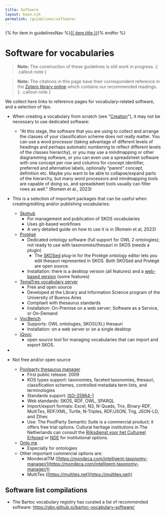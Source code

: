 ```yaml
---
title: Software
layout: base.njk
permalink: /guidelines/software/
---
```

<nav class="localNav">
  {% for item in guidelinesNav %}<a href="{{ item.url }}" class="{% if page.url == item.url %}active{% endif %}">{{ item.title }}</a>{% endfor %}
</nav>

# Software for vocabularies

> **Note:** The construction of these guidelines is still work in progress.
{: .callout-note }

> **Note:** The citations in this page have their correspondent reference in the [Zotero library online](https://www.zotero.org/groups/5970044/fair_vocabularies_learn/library) which contains our recommended readings.
{: .callout-note }


We collect here links to reference pages for vocabulary-related software, and a selection of tips.

- When creating a vocabulary from scratch (see "[Creation](https://registry.vocabs.clariah.nl/guidelines/creation/)"), it may not be necessary to use dedicated software:
	- "At this stage, the software that you are using to collect and arrange the classes of your classification scheme does not really matter. You can use a word processor (taking advantage of different levels of headings and perhaps automatic numbering to reflect different levels of the classes hierarchy), or you may use a mindmapping or other diagramming software, or you can even use a spreadsheet software with one concept per row and columns for concept identifier, preferred and alternative labels, optionally “parent” concept, definition etc. Maybe you want to be able to collapse/expand parts of the hierarchy, but many word processors and mindmapping tools are capable of doing so, and spreadsheet tools usually can filter rows as well." (Romein et al., 2023)

- This is a selection of important packages that can be useful when creating/editing and/or publishing vocabularies:
	- [Skohub](https://skohub.io/)
		- For management and publication of SKOS vocabularies
		- Uses git-based workflows
		- A very detailed guide on how to use it is in (Romein et al, 2023)
	- [Protégé](https://protege.stanford.edu/)
		- Dedicated ontology software (full support for OWL 2 ontologies); not ready to use with taxonomies/thesauri in SKOS (needs a plugin)
			- The [SKOSed](https://code.google.com/archive/p/skoseditor/) plug-in for the Protégé ontology editor lets you edit thesauri represented in SKOS. Both SKOSed and Protégé are open source.
		- Installation: there is a desktop version (all features) and a [web-based version](https://webprotege.stanford.edu/) (some features)
	- [TemaTres vocabulary server](https://github.com/tematres/TemaTres-Vocabulary-Server)
		- Free and open source
		- Developed at the Library and Information Science program of the University of Buenos Aires
		- Compliant with thesaurus standards
		- Installation: On-Premise on a web server; Software as a Service, or On-Demand
	- [VocBench](https://vocbench.uniroma2.it/)
		- Supports: OWL ontologies, SKOS(/XL) thesauri
		- Installation: on a web server or on a single desktop
	- [iQvoc](https://iqvoc.net/) 
		- open source tool for managing vocabularies that can import and export SKOS.
-
- Not free and/or open source
	- [Poolparty thesaurus manager](https://www.poolparty.biz/poolparty-thesaurus-manager)
		- First public release: 2009
		- KOS types support: taxonomies, faceted taxonomies, thesauri, classification schemes, controlled metadata term lists, and terminologies
		- Standards support: [ISO-25964-1](https://help.poolparty.biz/8.1/en/poolparty-reference-and-glossary/iso-25964-1-guidelines-for-thesaurus-management-software-and-how-poolparty-maps-to-them.html)
		- Web standards: SKOS, RDF, OWL, SPARQL
		- Import/export formats: Excel, N3, N-Quads, Trix, Binary-RDF, MultiTes, RDF/XML, Turtle, N-Triples, RDF/JSON, Trig, JSON-LD, and Zthes
		- Use: The PoolParty Semantic Suite is a commercial product; it offers free trial options. Cultural heritage institutions in The Netherlands can consult the [Rijksdienst voor het Cultureel Erfgoed](https://www.cultureelerfgoed.nl/actueel/nieuws/2023/09/26/verbinden-van-collecties-met-het-termennetwerk) or [NDE](https://netwerkdigitaalerfgoed.nl/) for institutional options.
	- [Onto.me](https://ontome.net/)
		- Especially for ontologies
	- Other important commercial options are: 
		- MondecaITM ([https://mondeca.com/intelligent-taxonomy-manager/](https://mondeca.com/intelligent-taxonomy-manager/))
		- MultiTes ([https://multites.net](https://multites.net))


## Software list compilations
- The Bartoc vocabulary registry has curated a list of recommended software: https://gbv.github.io/bartoc-vocabulary-software/
